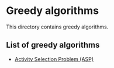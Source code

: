 # Greedy algorithms

This directory contains greedy algorithms.

## List of greedy algorithms

- [Activity Selection Problem (ASP)](./ASP/)